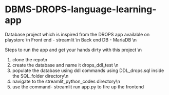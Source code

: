 # DBMS-DROPS-language-learning-app

Database project which is inspired from the DROPS app available on playstore \n
Front end - streamlit \n
Back end DB - MariaDB \n

Steps to run the app and get your hands dirty with this project \n
1. clone the repo\n
2. create the database and name it  drops_ddl_test \n
3. populate the database using ddl commands using DDL_drops.sql inside the SQL_folder directory\n
4. navigate to the streamlit_python_codes directory\n
5. use the command- streamlit run app.py to fire up the frontend
